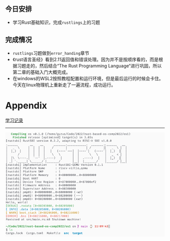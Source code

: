 ## 今日安排

+ 学习Rust基础知识，完成`rustlings`上的习题

## 完成情况

+ `rustlings`习题做到`error_handing`章节
+ 《rust语言圣经》看到2.11返回值和错误处理。因为并不是按顺序看的，而是根据习题走的，然后结合“The Rust Programming Language“进行巩固，所以第二章的基础入门大概完成。
+ 在windows的WSL2按照教程配置和运行环境，但是最后运行的时候会卡住。今天在linux物理机上重新走了一遍流程，成功运行。

# Appendix

[学习记录](../assets/record/rust_basic.md)

---

![](../assets/images/2022-07-02_11-15.png)